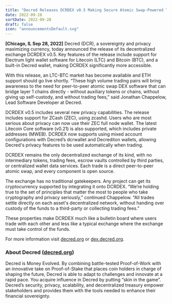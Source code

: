 ```yaml
---
title: "Decred Releases DCRDEX v0.5 Making Secure Atomic Swap-Powered Trades More Accessible"
date: 2022-09-28
sortDate: 2022-09-28
draft: false
icon: "announcementsDefault.svg"
---
```


**[Chicago, IL Sep 28, 2022]** Decred (DCR), a sovereignty and privacy
maximizing currency, today announced the release of its decentralized exchange
DCRDEX v0.5. Key features of the release include support for Electrum light
wallet software for Litecoin (LTC) and Bitcoin (BTC), and a built-in Decred
wallet, making DCRDEX significantly more accessible.

With this release, an LTC-BTC market has become available and ETH support should
go live shortly. “These high volume trading pairs will bring awareness to the
need for peer-to-peer atomic swap DEX software that can bridge layer 1 chains
directly - without auxiliary tokens or chains, without giving up self-custody,
and without trading fees,” said Jonathan Chappelow, Lead Software Developer at
Decred.

DCRDEX v0.5 includes several new privacy capabilities. The release includes
support for ZCash (ZEC), using zcashd. Users who are most serious about privacy
can now use their ZEC full node wallet. The latest Litecoin Core software
(v0.21) is also supported, which includes private addresses (MWEB). DCRDEX now
supports using mixed account configurations with Decred’s dcrwallet and
Decrediton wallets, allowing Decred's privacy features to be used automatically
when trading.

DCRDEX remains the only decentralized exchange of its kind, with no intermediary
tokens, trading fees, escrow vaults controlled by third parties, or centralized
wallet data services. Each trade is a direct peer-to-peer atomic swap, and every
component is open source.

The exchange has no traditional gatekeepers. Any project can get its
cryptocurrency supported by integrating it onto DCRDEX. “We’re holding true to
the set of principles that matter the most to people who take cryptography and
privacy seriously,” continued Chappelow. “All trades settle directly on each
asset's decentralized network, without handing over custody of the funds to a
third-party or collecting trading fees.”

These properties make DCRDEX much like a bulletin board where users trade with
each other and less like a typical exchange where the exchange must take control
of the funds.

For more information visit [decred.org](https://decred.org/) or
[dex.decred.org](https://dex.decred.org/).

### About Decred ([decred.org](https://decred.org))

Decred is Money Evolved. By combining battle-tested Proof-of-Work with an
innovative take on Proof-of-Stake that places coin holders in charge of shaping
the future, Decred is able to adapt to challenges and innovate at a rapid pace.
You acquire influence in Decred by putting “skin in the game”. Decred’s
security, privacy, scalability, and decentralized treasury empower stakeholders
and provides them with the tools needed to enhance their financial sovereignty.